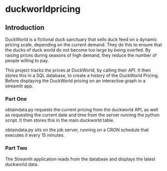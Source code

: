 # duckworldpricing

## Introduction 

DuckWorld is a fictional duck sanctuary that sells duck feed on a dynamic pricing scale, depending on the current demand. They do this to ensure that the ducks of duck world do not become too large by being overfed. By raising prices during seasons of high demand, they reduce the number of people willing to pay. 

This project tracks the prices at DuckWorld, by calling their API. It then stores this in a SQL database, to create a history of the DuckWorld Pricing. Before displaying the DuckWorld pricing on an interactive graph in a streamlit app.


### Part One 

obtaindata.py requests the current pricing from the duckworld API, as well as requesting the current date and time from the server running the python script. It then stores this in the main.duckworld table.

obtaindata.py sits on the job server, running on a CRON schedule that executes it every 15 minutes. 

### Part Two 

The Streamlit application reads from the database and displays the latest duckworld data.
